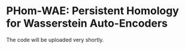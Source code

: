 # PHom-WAE: Persistent Homology for Wasserstein Auto-Encoders

The code will be uploaded very shortly. 
